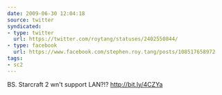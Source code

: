 ```yaml
---
date: 2009-06-30 12:04:18
source: twitter
syndicated:
- type: twitter
  url: https://twitter.com/roytang/statuses/2402550844/
- type: facebook
  url: https://www.facebook.com/stephen.roy.tang/posts/108517658972
tags:
- sc2
---
```


BS. Starcraft 2 wn't support LAN?!?  http://bit.ly/4CZYa